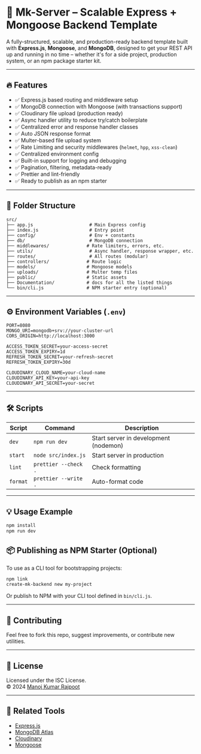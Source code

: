 # 🚀 Mk-Server – Scalable Express + Mongoose Backend Template

A fully-structured, scalable, and production-ready backend template built with **Express.js**, **Mongoose**, and **MongoDB**, designed to get your REST API up and running in no time – whether it's for a side project, production system, or an npm package starter kit.

---

## 🔥 Features

- ✅ Express.js based routing and middleware setup
- ✅ MongoDB connection with Mongoose (with transactions support)
- ✅ Cloudinary file upload (production ready)
- ✅ Async handler utility to reduce try/catch boilerplate
- ✅ Centralized error and response handler classes
- ✅ Auto JSON response format
- ✅ Multer-based file upload system
- ✅ Rate Limiting and security middlewares (`helmet`, `hpp`, `xss-clean`)
- ✅ Centralized environment config
- ✅ Built-in support for logging and debugging
- ✅ Pagination, filtering, metadata-ready
- ✅ Prettier and lint-friendly
- ✅ Ready to publish as an npm starter

---

## 📁 Folder Structure

```
src/
├── app.js                     # Main Express config
├── index.js                   # Entry point
├── config/                    # Env + constants
├── db/                        # MongoDB connection
├── middlewares/              # Rate limiters, errors, etc.
├── utils/                     # Async handler, response wrapper, etc.
├── routes/                    # All routes (modular)
├── controllers/              # Route logic
├── models/                   # Mongoose models
├── uploads/                  # Multer temp files
├── public/                   # Static assets
├── Documentation/            # docs for all the listed things
└── bin/cli.js                # NPM starter entry (optional)
```

---

## ⚙️ Environment Variables (`.env`)

```env
PORT=8080
MONGO_URI=mongodb+srv://your-cluster-url
CORS_ORIGIN=http://localhost:3000

ACCESS_TOKEN_SECRET=your-access-secret
ACCESS_TOKEN_EXPIRY=1d
REFRESH_TOKEN_SECRET=your-refresh-secret
REFRESH_TOKEN_EXPIRY=30d

CLOUDINARY_CLOUD_NAME=your-cloud-name
CLOUDINARY_API_KEY=your-api-key
CLOUDINARY_API_SECRET=your-secret
```

---

## 🛠️ Scripts

| Script | Command | Description |
|--------|---------|-------------|
| `dev` | `npm run dev` | Start server in development (nodemon) |
| `start` | `node src/index.js` | Start server in production |
| `lint` | `prettier --check .` | Check formatting |
| `format` | `prettier --write .` | Auto-format code |

---

## 💡 Usage Example

```bash
npm install
npm run dev
```

## 📦 Publishing as NPM Starter (Optional)

To use as a CLI tool for bootstrapping projects:

```bash
npm link
create-mk-backend new my-project
```

Or publish to NPM with your CLI tool defined in `bin/cli.js`.

---

## 🤝 Contributing

Feel free to fork this repo, suggest improvements, or contribute new utilities.

---

## 📜 License

Licensed under the ISC License.  
© 2024 [Manoj Kumar Rajpoot](https://github.com/BLACKgrimore)

---

## 📌 Related Tools

- [Express.js](https://expressjs.com/)
- [MongoDB Atlas](https://www.mongodb.com/cloud/atlas)
- [Cloudinary](https://cloudinary.com/)
- [Mongoose](https://mongoosejs.com/)